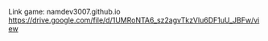 Link game: namdev3007.github.io  
https://drive.google.com/file/d/1UMRoNTA6_sz2agvTkzVlu6DF1uU_JBFw/view
